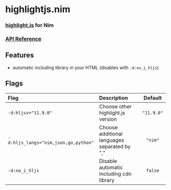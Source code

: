 <div>

# highlightjs.nim

### [highlight.js](https://highlightjs.org/) for Nim
### [API Reference](https://ethosa.github.io/highlightjs/highlightjs.html)

</div>


## Features

- automatic including library in your HTML (disables with `-d:no_i_hljs`)


## Flags
| Flag                                 | Description                                  | Default    |
| :--                                  | :--                                          | :--:       |
| `-d:hljsv="11.9.0"`                  | Choose other highlight.js version            | `"11.9.0"` |
| `-d:hljs_langs="nim,json,go,python"` | Choose additional languages separated by "," | `"nim"`    |
| `-d:no_i_hljs`                       | Disable automatic including cdn library      | `false`    |

